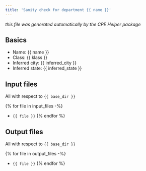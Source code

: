 ```yaml
---
title: 'Sanity check for department {{ name }}'
---
```


*this file was generated automatically by the CPE Helper package*

## Basics

- Name: {{ name }}
- Class: {{ klass }}
- Inferred city: {{ inferred_city }}
- Inferred state: {{ inferred_state }}

## Input files

All with respect to `{{ base_dir }}`

{% for file in input_files -%}
- `{{ file }}`
{% endfor %}

## Output files

All with respect to `{{ base_dir }}`

{% for file in output_files -%}
- `{{ file }}`
{% endfor %}
